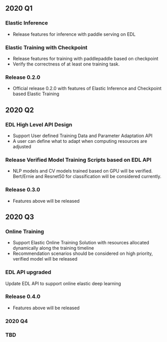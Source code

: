 ## 2020 Q1

### Elastic Inference 
- Release features for inference with paddle serving on EDL

### Elastic Training with Checkpoint
- Release features for training with paddlepaddle based on checkpoint
- Verify the correctness of at least one training task.

### Release 0.2.0
- Official release 0.2.0 with features of Elastic Inference and Checkpoint based Elastic Training

## 2020 Q2

### EDL High Level API Design
- Support User defined Training Data and Parameter Adaptation API
- A user can define what to adapt when computing resources are adjusted

### Release Verified Model Training Scripts based on EDL API
- NLP models and CV models trained based on GPU will be verified.
  Bert/Ernie and Resnet50 for classification will be considered currently.

### Release 0.3.0
- Features above will be released

## 2020 Q3

### Online Training
- Support Elastic Online Training Solution with resources allocated dynamically along the training timeline
- Recommendation scenarios should be considered on high priority, verified model will be released

### EDL API upgraded
 Update EDL API to support online elastic deep learning

### Release 0.4.0
- Features above will be released

### 2020 Q4

### TBD
